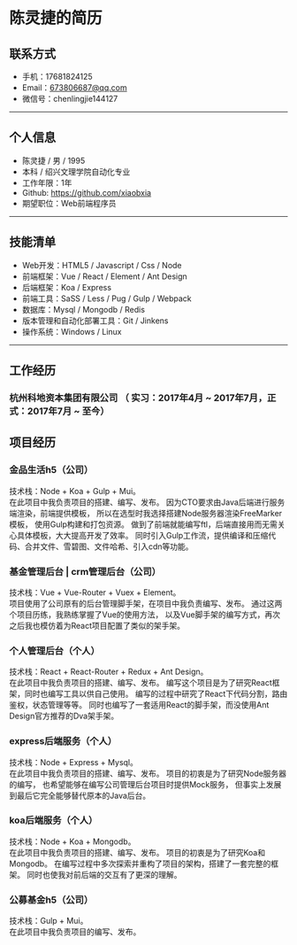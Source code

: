 # 陈灵捷的简历

## 联系方式
- 手机：17681824125 
- Email：673806687@qq.com
- 微信号：chenlingjie144127

---

## 个人信息
- 陈灵捷 / 男 / 1995
- 本科 / 绍兴文理学院自动化专业
- 工作年限：1年
- Github: https://github.com/xiaobxia
- 期望职位：Web前端程序员

---

## 技能清单
- Web开发：HTML5 / Javascript / Css / Node
- 前端框架：Vue / React / Element / Ant Design
- 后端框架：Koa / Express
- 前端工具：SaSS / Less / Pug / Gulp / Webpack
- 数据库：Mysql / Mongodb / Redis
- 版本管理和自动化部署工具：Git / Jinkens
- 操作系统：Windows / Linux

---

## 工作经历
### 杭州科地资本集团有限公司 （ 实习：2017年4月 ~ 2017年7月，正式：2017年7月 ~ 至今）

## 项目经历
### 金品生活h5（公司）
技术栈：Node + Koa + Gulp + Mui。    
在此项目中我负责项目的搭建、编写、发布。
因为CTO要求由Java后端进行服务端渲染，前端提供模板，
所以在选型时我选择搭建Node服务器渲染FreeMarker模板，
使用Gulp构建和打包资源。
做到了前端就能编写ftl，后端直接用而无需关心具体模板，大大提高开发了效率。
同时引入Gulp工作流，提供编译和压缩代码、合并文件、雪碧图、文件哈希、引入cdn等功能。

### 基金管理后台 | crm管理后台（公司）
技术栈：Vue + Vue-Router + Vuex + Element。    
项目使用了公司原有的后台管理脚手架，在项目中我负责编写、发布。
通过这两个项目历练，我熟练掌握了Vue的使用方法，
以及Vue脚手架的编写方式，再次之后我也模仿着为React项目配置了类似的架手架。

### 个人管理后台（个人）
技术栈：React + React-Router + Redux + Ant Design。    
在此项目中我负责项目的搭建、编写、发布。
编写这个项目是为了研究React框架，同时也编写工具以供自己使用。
编写的过程中研究了React下代码分割，路由鉴权，状态管理等等。
同时也编写了一套适用React的脚手架，而没使用Ant Design官方推荐的Dva架手架。

### express后端服务（个人）
技术栈：Node + Express + Mysql。    
在此项目中我负责项目的搭建、编写、发布。
项目的初衷是为了研究Node服务器的编写，
也希望能够在编写公司管理后台项目时提供Mock服务，
但事实上发展到最后它完全能够替代原本的Java后台。

### koa后端服务（个人）
技术栈：Node + Koa + Mongodb。  
在此项目中我负责项目的搭建、编写、发布。
项目的初衷是为了研究Koa和Mongodb。
在编写过程中多次探索并重构了项目的架构，搭建了一套完整的框架。
同时也使我对前后端的交互有了更深的理解。

### 公募基金h5（公司）
技术栈：Gulp + Mui。  
在此项目中我负责项目的编写、发布。  

